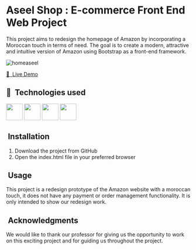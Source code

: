 # Aseel Shop : E-commerce Front End Web Project

This project aims to redesign the homepage of Amazon by incorporating a Moroccan touch in terms of need. The goal is to create a modern, attractive and intuitive version of Amazon using Bootstrap as a front-end framework.

![homeaseel](https://user-images.githubusercontent.com/66017329/213320284-5336d249-66e6-41b6-830d-0c9c338c4e9b.PNG)

<a href="https://aseel-shop.netlify.app/"> 🛒 &nbsp;Live Demo</a>

#### 

<h2> 🚀 &nbsp;Technologies used</h2>
<p align="left">
<img src="https://cdn.jsdelivr.net/gh/devicons/devicon/icons/html5/html5-original.svg" width="45" height="45"/>
<img src="https://cdn.jsdelivr.net/gh/devicons/devicon/icons/css3/css3-original.svg" width="45" height="45"/>
<img src="https://cdn.jsdelivr.net/gh/devicons/devicon/icons/javascript/javascript-original.svg" width="45" height="45"/>
<img src="https://cdn.jsdelivr.net/gh/devicons/devicon/icons/bootstrap/bootstrap-original.svg" width="45" height="45"/>                      
</p>

<h2> &nbsp;Installation</h2>

1. Download the project from GitHub
2. Open the index.html file in your preferred browser

<h2> &nbsp;Usage</h2>

This project is a redesign prototype of the Amazon website with a moroccan touch, it does not have any payment or order management functionality. It is only intended to show our redesign work.

<h2> &nbsp;Acknowledgments</h2>

We would like to thank our professor for giving us the opportunity to work on this exciting project and for guiding us throughout the project.
